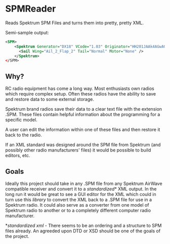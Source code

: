 # SPMReader

Reads Spektrum SPM Files and turns them into pretty, pretty XML.

Semi-sample output:

```xml
<SPM>
	<Spektrum Generator="DX18" VCode="1.03" Originator="HH201JAAk4AGwAGj0ELG1szlFbVB+S" PosIndex="5" PosMaxSail="10" Type="Sail" curveIndex="7" enabXPLUS="Disabled" Name="DX18 Sail 2AL 2FL V3" />
	  <Sail Wing="Ail_2_Flap_2" Tail="Normal" Motor="None" />
	</Spektrum>
</SPM>
```

## Why?

RC radio equipment has come a long way. Most enthusiasts own radios which require complex setup. Often these radios have the ability to save and restore data to some external storage. 

Spektrum brand radios save their data to a clear text file with the extension .SPM. These files contain helpful information about the programming for a specific model. 

A user can edit the information within one of these files and then restore it back to the radio.

If an XML standard was designed around the SPM file from Spektrum (and possibly other radio manufacturers' files) it would be possible to build editors, etc.
  
## Goals

Ideally this project should take in any .SPM file from any Spektrum AirWave compatible receiver and convert it to a *standardized** XML output. In the long run it would be great to see a GUI editor for the XML which could in turn use this *library* to convert the XML back to a .SPM file for use in a Spektrum radio. It could also serve as a converter from one model of Spektrum radio to another or to a completely different computer radio manufacturer.

**standardized xml* - There seems to be an ordering and a structure to SPM files already. An agreeded upon DTD or XSD should be one of the goals of the project.